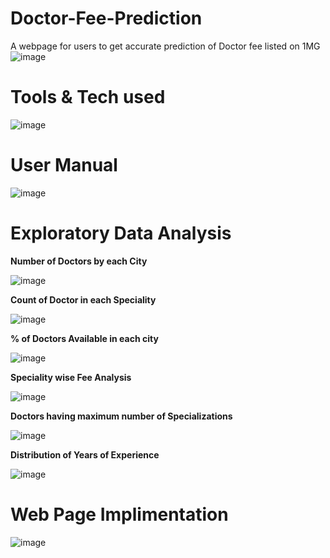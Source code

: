 # Doctor-Fee-Prediction
A webpage for users to get accurate prediction of Doctor fee listed  on 1MG 
![image](https://github.com/DebabrataMohanty07/1MG-Doctor-Fee-Prediction/assets/132880512/63e88c5f-c842-4e33-8e5f-a9dcffcb5f7c)
# Tools & Tech used
![image](https://github.com/DebabrataMohanty07/1MG-Doctor-Fee-Prediction/assets/132880512/c5e008d7-d086-4f3d-a247-aa0198808ed3)
# User Manual
![image](https://github.com/DebabrataMohanty07/1MG-Doctor-Fee-Prediction/assets/132880512/dad60d46-8f22-45ca-9fe4-5c17b6d63618)
# Exploratory Data Analysis
**Number of Doctors by each City**

![image](https://github.com/DebabrataMohanty07/Doctor-Fee-Prediction/assets/132880512/3e2ef755-24d8-4fcc-922c-93764730394c)

**Count of Doctor in each Speciality**

![image](https://github.com/DebabrataMohanty07/Doctor-Fee-Prediction/assets/132880512/9f122f3a-b645-4045-9979-aa6edc35c1bd)


**% of Doctors Available in each city**

![image](https://github.com/DebabrataMohanty07/Doctor-Fee-Prediction/assets/132880512/6c2e66c0-7d15-4d06-8c7c-0c1cba78b447)


**Speciality wise Fee Analysis**

![image](https://github.com/DebabrataMohanty07/Doctor-Fee-Prediction/assets/132880512/2d9c05fa-5b0b-4835-b6e6-0b58859c488a)


**Doctors having maximum number of Specializations**

![image](https://github.com/DebabrataMohanty07/Doctor-Fee-Prediction/assets/132880512/8eb85e99-0ebb-4a99-a9b1-2b82e25aca27)


**Distribution of Years of Experience**

![image](https://github.com/DebabrataMohanty07/Doctor-Fee-Prediction/assets/132880512/d5704d1c-b7cc-41bd-8cd6-0d3fa10d5c9b)


# Web Page Implimentation
![image](https://github.com/DebabrataMohanty07/1MG-Doctor-Fee-Prediction/assets/132880512/25e9dbc0-7c03-40c1-94bb-ebd87be99309)
